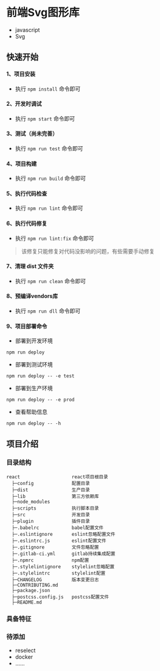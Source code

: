 # 前端Svg图形库

- javascript
- Svg

## 快速开始

#### 1、项目安装
- 执行 `npm install` 命令即可

#### 2、开发时调试
- 执行 `npm start` 命令即可

#### 3、测试（尚未完善）
- 执行 `npm run test` 命令即可

#### 4、项目构建
- 执行 `npm run build` 命令即可

#### 5、执行代码检查
- 执行 `npm run lint` 命令即可

#### 6、执行代码修复
- 执行 `npm run lint:fix` 命令即可
> 该修复只能修复对代码没影响的问题，有些需要手动修复

#### 7、清理 dist 文件夹
- 执行 `npm run clean` 命令即可

#### 8、预编译vendors库
- 执行 `npm run dll` 命令即可

#### 9、项目部署命令
- 部署到开发环境
```
npm run deploy
```
- 部署到测试环境
```
npm run deploy -- -e test
```
- 部署到生产环境
```
npm run deploy -- -e prod
```
- 查看帮助信息
```
npm run deploy -- -h
```

## 项目介绍

### 目录结构

```
react                   react项目根目录
  ├─config              配置目录
  ├─dist                生产目录
  ├─lib                 第三方依赖库
  ├─node_modules
  ├─scripts             执行脚本目录
  ├─src                 开发目录
  ├─plugin              插件目录
  ├─.babelrc            babel配置文件
  ├─.eslintignore       eslint忽略配置文件
  ├─.eslintrc.js        eslint配置文件
  ├─.gitignore          文件忽略配置
  ├─.gitlab-ci.yml      gitlab持续集成配置
  ├─.npmrc              npm配置
  ├─.stylelintignore    stylelint忽略配置
  ├─.stylelintrc        stylelint配置
  ├─CHANGELOG           版本变更日志
  ├─CONTRIBUTING.md
  ├─package.json
  ├─postcss.config.js   postcss配置文件
  ├─README.md
```

### 具备特征


### 待添加
- reselect
- docker
- ……
